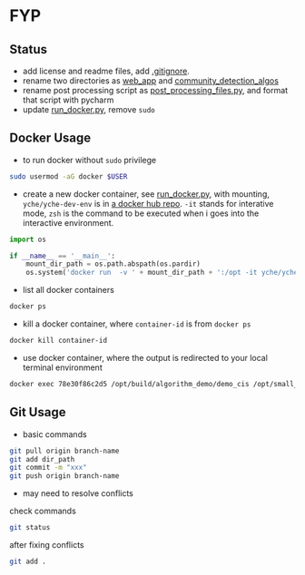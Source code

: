 # FYP

## Status

- add license and readme files, add [.gitignore](.gitignore).
- rename two directories as [web_app](web_app) and [community_detection_algos](community_detection_algos)
- rename post processing script as [post_processing_files.py](community_detection_algos/post_processing_files.py), 
and format that script with pycharm
- update [run_docker.py](community_detection_algos/docker/run_docker.py), remove `sudo`


## Docker Usage

- to run docker without `sudo` privilege

```zsh
sudo usermod -aG docker $USER
```

- create a new docker container, see [run_docker.py](community_detection_algos/docker/run_docker.py), with mounting, 
`yche/yche-dev-env` is in [a docker hub repo](https://hub.docker.com/r/yche/yche-dev-env/). `-it` stands for interative mode, 
`zsh` is the command to be executed when i goes into the interactive environment.

```python
import os

if __name__ == '__main__':
    mount_dir_path = os.path.abspath(os.pardir)
    os.system('docker run  -v ' + mount_dir_path + ':/opt -it yche/yche-dev-env zsh')
```

- list all docker containers

```zsh
docker ps
```

- kill a docker container, where `container-id` is from `docker ps`

```zsh
docker kill container-id
```

- use docker container, where the output is redirected to your local terminal environment

```zsh
docker exec 78e30f86c2d5 /opt/build/algorithm_demo/demo_cis /opt/small_datasets/karate_edges_input.csv
```

## Git Usage

- basic commands

```zsh
git pull origin branch-name
git add dir_path
git commit -m "xxx"
git push origin branch-name
```

- may need to resolve conflicts

check commands

```zsh
git status
```

after fixing conflicts

```zsh
git add .
```
